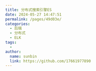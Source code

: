 ```yaml
---
title: 分布式搜索引擎ES
date: 2024-05-27 14:47:51
permalink: /pages/49d03e/
categories:
  - 后端
  - 分布式
  - ELK
tags:
  - 
author: 
  name: sunbin
  link: https://github.com/17661977890
---
```

